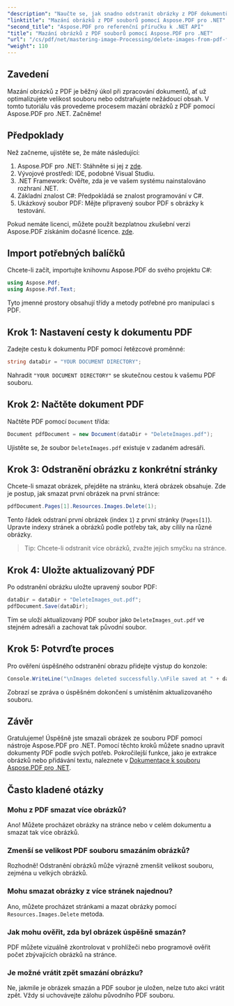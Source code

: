 ```yaml
---
"description": "Naučte se, jak snadno odstranit obrázky z PDF dokumentů pomocí Aspose.PDF pro .NET. Tento podrobný návod vás provede procesem načítání PDF a odstraňování obrázků."
"linktitle": "Mazání obrázků z PDF souborů pomocí Aspose.PDF pro .NET"
"second_title": "Aspose.PDF pro referenční příručku k .NET API"
"title": "Mazání obrázků z PDF souborů pomocí Aspose.PDF pro .NET"
"url": "/cs/pdf/net/mastering-image-Processing/delete-images-from-pdf-files/"
"weight": 110
---
```


## Zavedení

Mazání obrázků z PDF je běžný úkol při zpracování dokumentů, ať už optimalizujete velikost souboru nebo odstraňujete nežádoucí obsah. V tomto tutoriálu vás provedeme procesem mazání obrázků z PDF pomocí Aspose.PDF pro .NET. Začněme!

## Předpoklady

Než začneme, ujistěte se, že máte následující:

1. Aspose.PDF pro .NET: Stáhněte si jej z [zde](https://releases.aspose.com/pdf/net/).
2. Vývojové prostředí: IDE, podobné Visual Studiu.
3. .NET Framework: Ověřte, zda je ve vašem systému nainstalováno rozhraní .NET.
4. Základní znalost C#: Předpokládá se znalost programování v C#.
5. Ukázkový soubor PDF: Mějte připravený soubor PDF s obrázky k testování.

Pokud nemáte licenci, můžete použít bezplatnou zkušební verzi Aspose.PDF získáním dočasné licence. [zde](https://purchase.aspose.com/temporary-license/).

## Import potřebných balíčků

Chcete-li začít, importujte knihovnu Aspose.PDF do svého projektu C#:

```csharp
using Aspose.Pdf;
using Aspose.Pdf.Text;
```

Tyto jmenné prostory obsahují třídy a metody potřebné pro manipulaci s PDF.

## Krok 1: Nastavení cesty k dokumentu PDF

Zadejte cestu k dokumentu PDF pomocí řetězcové proměnné:

```csharp
string dataDir = "YOUR DOCUMENT DIRECTORY";
```

Nahradit `"YOUR DOCUMENT DIRECTORY"` se skutečnou cestou k vašemu PDF souboru.

## Krok 2: Načtěte dokument PDF

Načtěte PDF pomocí `Document` třída:

```csharp
Document pdfDocument = new Document(dataDir + "DeleteImages.pdf");
```

Ujistěte se, že soubor `DeleteImages.pdf` existuje v zadaném adresáři.

## Krok 3: Odstranění obrázku z konkrétní stránky

Chcete-li smazat obrázek, přejděte na stránku, která obrázek obsahuje. Zde je postup, jak smazat první obrázek na první stránce:

```csharp
pdfDocument.Pages[1].Resources.Images.Delete(1);
```

Tento řádek odstraní první obrázek (index `1`) z první stránky (`Pages[1]`). Upravte indexy stránek a obrázků podle potřeby tak, aby cílily na různé obrázky.

> Tip: Chcete-li odstranit více obrázků, zvažte jejich smyčku na stránce.

## Krok 4: Uložte aktualizovaný PDF

Po odstranění obrázku uložte upravený soubor PDF:

```csharp
dataDir = dataDir + "DeleteImages_out.pdf";
pdfDocument.Save(dataDir);
```

Tím se uloží aktualizovaný PDF soubor jako `DeleteImages_out.pdf` ve stejném adresáři a zachovat tak původní soubor.

## Krok 5: Potvrďte proces

Pro ověření úspěšného odstranění obrazu přidejte výstup do konzole:

```csharp
Console.WriteLine("\nImages deleted successfully.\nFile saved at " + dataDir);
```

Zobrazí se zpráva o úspěšném dokončení s umístěním aktualizovaného souboru.

## Závěr

Gratulujeme! Úspěšně jste smazali obrázek ze souboru PDF pomocí nástroje Aspose.PDF pro .NET. Pomocí těchto kroků můžete snadno upravit dokumenty PDF podle svých potřeb. Pokročilejší funkce, jako je extrakce obrázků nebo přidávání textu, naleznete v [Dokumentace k souboru Aspose.PDF pro .NET](https://reference.aspose.com/pdf/net/).

## Často kladené otázky

### Mohu z PDF smazat více obrázků?
Ano! Můžete procházet obrázky na stránce nebo v celém dokumentu a smazat tak více obrázků.

### Zmenší se velikost PDF souboru smazáním obrázků?
Rozhodně! Odstranění obrázků může výrazně zmenšit velikost souboru, zejména u velkých obrázků.

### Mohu smazat obrázky z více stránek najednou?
Ano, můžete procházet stránkami a mazat obrázky pomocí `Resources.Images.Delete` metoda.

### Jak mohu ověřit, zda byl obrázek úspěšně smazán?
PDF můžete vizuálně zkontrolovat v prohlížeči nebo programově ověřit počet zbývajících obrázků na stránce.

### Je možné vrátit zpět smazání obrázku?
Ne, jakmile je obrázek smazán a PDF soubor je uložen, nelze tuto akci vrátit zpět. Vždy si uchovávejte zálohu původního PDF souboru.